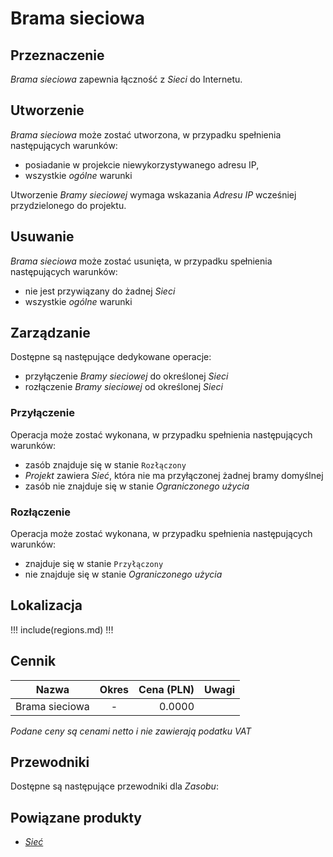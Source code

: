# Brama sieciowa

## Przeznaczenie

*Brama sieciowa* zapewnia łączność z *Sieci* do Internetu.

## Utworzenie

*Brama sieciowa* może zostać utworzona, w przypadku spełnienia następujących warunków:

 * posiadanie w projekcie niewykorzystywanego adresu IP,
 * wszystkie *ogólne* warunki

Utworzenie *Bramy sieciowej* wymaga wskazania *Adresu IP* wcześniej przydzielonego do projektu.

## Usuwanie

*Brama sieciowa* może zostać usunięta, w przypadku spełnienia następujących warunków:

 * nie jest przywiązany do żadnej *Sieci*
 * wszystkie *ogólne* warunki

## Zarządzanie

Dostępne są następujące dedykowane operacje:

* przyłączenie *Bramy sieciowej* do określonej *Sieci*
* rozłączenie *Bramy sieciowej* od określonej *Sieci*

### Przyłączenie

Operacja może zostać wykonana, w przypadku spełnienia następujących warunków: 

* zasób znajduje się w stanie ```Rozłączony```
* *Projekt* zawiera *Sieć*, która nie ma przyłączonej żadnej bramy domyślnej
* zasób nie znajduje się w stanie *Ograniczonego użycia*

### Rozłączenie

Operacja może zostać wykonana, w przypadku spełnienia następujących warunków: 

* znajduje się w stanie ```Przyłączony```
* nie znajduje się w stanie *Ograniczonego użycia*

## Lokalizacja

!!! include(regions.md) !!!

## Cennik

Nazwa           | Okres  | Cena (PLN) | Uwagi
--------------- | :----: | ---------: | :----:
Brama sieciowa  |   -    |     0.0000 | 

<!-- TODO: Service need to be created. -->

*Podane ceny są cenami netto i nie zawierają podatku VAT*

## Przewodniki

Dostępne są następujące przewodniki dla *Zasobu*:

<PageList path_re="guide/networking/network-gateway/"/>

## Powiązane produkty

* *[Sieć](/resource/networking/network-gateway.md)*